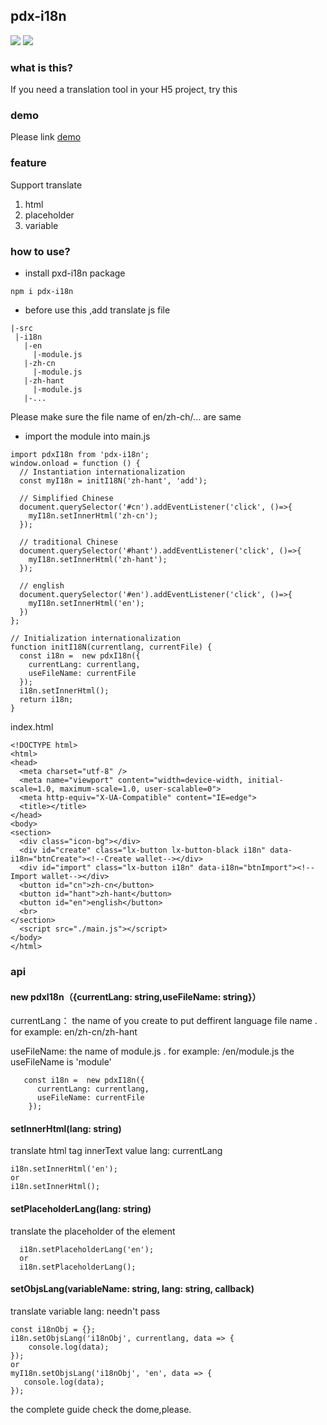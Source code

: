 ## pdx-i18n
![](https://img.shields.io/github/package-json/v/Tinalst/pdx-i18n.svg)
![](https://img.shields.io/bundlephobia/minzip/pdx-i18n.svg)
### what is this?
  If you need a translation tool in your H5 project, try this

### demo 
Please link [demo](https://github.com/Tinalst/learn-webpack4.x/tree/master/dynamic-import)

### feature
Support translate
  1. html
  2. placeholder
  3. variable
  
### how to use?
 + install pxd-i18n package
 ```
 npm i pdx-i18n
 ```
 + before use this ,add translate js file
 ```
|-src
  |-i18n
    |-en
      |-module.js
    |-zh-cn
      |-module.js
    |-zh-hant
      |-module.js
    |-...
```
Please make sure the file name of en/zh-ch/... are same
  +  import the module into main.js
  ```
  import pdxI18n from 'pdx-i18n';
  window.onload = function () {
    // Instantiation internationalization
    const myI18n = initI18N('zh-hant', 'add');
  
    // Simplified Chinese
    document.querySelector('#cn').addEventListener('click', ()=>{
      myI18n.setInnerHtml('zh-cn');
    });
  
    // traditional Chinese
    document.querySelector('#hant').addEventListener('click', ()=>{
      myI18n.setInnerHtml('zh-hant');
    });
  
    // english
    document.querySelector('#en').addEventListener('click', ()=>{
      myI18n.setInnerHtml('en');
    })
  };
  
  // Initialization internationalization
  function initI18N(currentlang, currentFile) {
    const i18n =  new pdxI18n({
      currentLang: currentlang,
      useFileName: currentFile
    });
    i18n.setInnerHtml();
    return i18n;
  }

```

index.html
```
<!DOCTYPE html>
<html>
<head>
  <meta charset="utf-8" />
  <meta name="viewport" content="width=device-width, initial-scale=1.0, maximum-scale=1.0, user-scalable=0">
  <meta http-equiv="X-UA-Compatible" content="IE=edge">
  <title></title>
</head>
<body>
<section>
  <div class="icon-bg"></div>
  <div id="create" class="lx-button lx-button-black i18n" data-i18n="btnCreate"><!--Create wallet--></div>
  <div id="import" class="lx-button i18n" data-i18n="btnImport"><!--Import wallet--></div>
  <button id="cn">zh-cn</button>
  <button id="hant">zh-hant</button>
  <button id="en">english</button>
  <br>
</section>
  <script src="./main.js"></script>
</body>
</html>

```

### api
#### new pdxI18n（{currentLang: string,useFileName: string}）
currentLang： the name of you create to put deffirent language file name .
              for example: en/zh-cn/zh-hant
              
useFileName: the name of module.js .
              for example: /en/module.js
              the useFileName is 'module'
```
   const i18n =  new pdxI18n({
      currentLang: currentlang,
      useFileName: currentFile
    });
```
#### setInnerHtml(lang: string)
  translate html tag innerText value 
  lang: currentLang
```
i18n.setInnerHtml('en');
or
i18n.setInnerHtml();
```
#### setPlaceholderLang(lang: string)
  translate the placeholder of the element
```
  i18n.setPlaceholderLang('en');
  or
  i18n.setPlaceholderLang();
```
  
#### setObjsLang(variableName: string, lang: string, callback)
  translate variable
  lang: needn't pass
```
const i18nObj = {};
i18n.setObjsLang('i18nObj', currentlang, data => {
    console.log(data);
});
or
myI18n.setObjsLang('i18nObj', 'en', data => {
   console.log(data);
});
```

the complete guide check the dome,please. 
